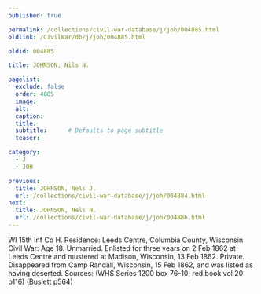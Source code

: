 ```yaml
---
published: true

permalink: /collections/civil-war-database/j/joh/004885.html
oldlink: /CivilWar/db/j/joh/004885.html

oldid: 004885

title: JOHNSON, Nils N.

pagelist:
  exclude: false
  order: 4885
  image: 
  alt:
  caption:
  title:
  subtitle:      # Defaults to page subtitle
  teaser:

category: 
  - J 
  - JOH

previous:
  title: JOHNSON, Nels J.
  url: /collections/civil-war-database/j/joh/004884.html  
next:
  title: JOHNSON, Nels N.
  url: /collections/civil-war-database/j/joh/004886.html   
---
```

WI 15th Inf Co H. Residence: Leeds Centre, Columbia County, Wisconsin. Civil War: Age 18. Unmarried. Enlisted for three years on 2 Feb 1862 at Leeds Centre and mustered at Madison, Wisconsin, 13 Feb 1862. Private. Disappeared from Camp Randall, Wisconsin, 15 Feb 1862, and was listed as having deserted. Sources: (WHS Series 1200 box 76-10; red book vol 20 p116) (Buslett p564)